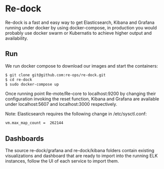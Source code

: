 # Re-dock

Re-dock is a fast and easy way to get Elasticsearch, Kibana and Grafana running under docker by using docker-compose, in production you would probably use docker swarm or Kubernatis to achieve higher output and availability.

## Run

We run docker compose to download our images and start the containers:

```bash
$ git clone git@github.com:re-ops/re-dock.git
$ cd re-dock
$ sudo docker-compose up
```

Once running point Re-mote/Re-core to localhost:9200 by changing their configuration invoking the reset function, Kibana and Grafana are available under localhost:5607 and localhost:3000 respectively.


Note: Elasticsearch requires the following change in /etc/sysctl.conf:

```bash
vm.max_map_count =  262144
```

## Dashboards

The source re-dock/grafana and re-dock/kibana folders contain existing visualizations and dashboard that are ready to import into the running ELK instances, follow the UI of each service to import them.
